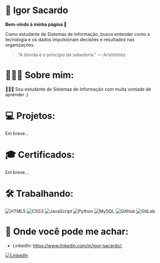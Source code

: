 # 👀 Igor Sacardo

**Bem-vindo à minha página 👋**

Como estudante de Sistemas de Informação, busco entender como a tecnologia e os dados impulsionam decisões e resultados nas organizações.

> "A dúvida é o princípio da sabedoria." — Aristóteles

# 🙋🏻‍♂️ Sobre mim:
<div>
👨🏻‍🎓 Sou estudante de Sistemas de Informação com muita vontade de aprender :)
</div>

# 💻 Projetos:
<div>
Em breve...
</div>

# 🎓 Certificados:
<div>
Em breve...
</div>

# 🛠️ Trabalhando:

![HTML5](https://img.shields.io/badge/HTML5-E34F26?style=for-the-badge&logo=html5&logoColor=white)
![CSS3](https://img.shields.io/badge/CSS3-1572B6?style=for-the-badge&logo=css3&logoColor=white)
![JavaScript](https://img.shields.io/badge/JavaScript-F7DF1E?style=for-the-badge&logo=javascript&logoColor=black)
![Python](https://img.shields.io/badge/Python-3776AB?style=for-the-badge&logo=python&logoColor=white)
![MySQL](https://img.shields.io/badge/MySQL-00000F?style=for-the-badge&logo=mysql&logoColor=white)
![GitHub](https://img.shields.io/badge/GitHub-100000?style=for-the-badge&logo=github&logoColor=white)
![GitLab](https://img.shields.io/badge/GitLab-330F63?style=for-the-badge&logo=gitlab&logoColor=white)

# 💛 Onde você pode me achar:

- LinkedIn: <a target="_blank" href="https://www.linkedin.com/in/igor-sacardo/">https://www.linkedin.com/in/igor-sacardo/</a>;

[![LinkedIn](https://img.shields.io/badge/-LinkedIn-0A66C2?style=for-the-badge&logo=linkedin&logoColor=white)](https://www.linkedin.com/in/igor-sacardo/)

<!--
- 👋 Hi, I’m @IgorSacardo
- 👀 I’m interested in ...
- 🌱 I’m currently learning ...
- 💞️ I’m looking to collaborate on ...
- 📫 How to reach me ...
- 😄 Pronouns: ...
- ⚡ Fun fact: ...
-->
